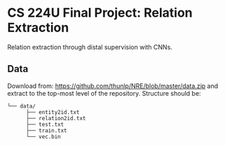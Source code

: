 # CS 224U Final Project: Relation Extraction
Relation extraction through distal supervision with CNNs.

## Data
Download from: https://github.com/thunlp/NRE/blob/master/data.zip and extract to the top-most level of the repository. Structure should be:

```
└── data/
      ├── entity2id.txt
      ├── relation2id.txt
      ├── test.txt
      ├── train.txt
      └── vec.bin
```
